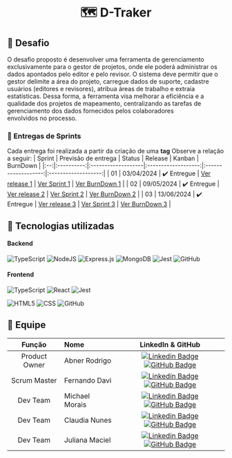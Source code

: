 <h1 align="center">🗺️ D-Traker</h1>

## :memo: Desafio
O desafio proposto é desenvolver uma ferramenta de gerenciamento exclusivamente para o gestor de projetos, onde ele poderá administrar os dados apontados pelo editor e pelo revisor. O sistema deve permitir que o gestor delimite a área do projeto, carregue dados de suporte, cadastre usuários (editores e revisores), atribua áreas de trabalho e extraia estatísticas. Dessa forma, a ferramenta visa melhorar a eficiência e a qualidade dos projetos de mapeamento, centralizando as tarefas de gerenciamento dos dados fornecidos pelos colaboradores envolvidos no processo.



### 🏁 Entregas de Sprints

Cada entrega foi realizada a partir da criação de uma **tag** Observe a relação a seguir:
| Sprint | Previsão de entrega | Status | Release | Kanban | BurnDown |
|:--:|:----------:|:-------------------|:-------------------:|:-------------------:|:-------------------:|
| 01 | 03/04/2024 | ✔️ Entregue | [Ver release 1](https://github.com/DevsDomain/D-Traker/releases/tag/1.0) | [Ver Sprint 1](https://github.com/orgs/DevsDomain/projects/11) | [Ver BurnDown 1](https://github.com/DevsDomain/D-Traker/raw/main/Documentos/Burndown.Sprint1.jpg) |
| 02 | 09/05/2024 | ✔️ Entregue | [Ver release 2](https://github.com/DevsDomain/D-Traker/releases/tag/2.0) | [Ver Sprint 2](https://github.com/orgs/DevsDomain/projects/23) | [Ver BurnDown 2](https://github.com/DevsDomain/D-Traker/blob/main/Documentos/Burndown.Sprint2.png) |
| 03 | 13/06/2024 | ✔️ Entregue | [Ver release 3](https://github.com/DevsDomain/D-Traker/releases/tag/3.0) | [Ver Sprint 3](https://github.com/orgs/DevsDomain/projects/25) | [Ver BurnDown 3](https://github.com/DevsDomain/D-Traker/blob/main/Documentos/Sprint3-Bk.png) |





## 🔧 Tecnologias utilizadas

#### Backend
![TypeScript](https://img.shields.io/badge/typescript-%23007ACC.svg?style=for-the-badge&logo=typescript&logoColor=white)
![NodeJS](https://img.shields.io/badge/node.js-6DA55F?style=for-the-badge&logo=node.js&logoColor=white)
![Express.js](https://img.shields.io/badge/express.js-%23404d59.svg?style=for-the-badge&logo=express&logoColor=%2361DAFB)
![MongoDB](https://img.shields.io/badge/MongoDB-4EA94B?style=for-the-badge&logo=mongodb&logoColor=white)
![Jest](https://img.shields.io/badge/Jest-blue?style=for-the-badge&logo=jest&logoColor=white)
![GitHub](https://img.shields.io/badge/GitHub-100000?style=for-the-badge&logo=github&logoColor=white)

#### Frontend
![TypeScript](https://img.shields.io/badge/typescript-%23007ACC.svg?style=for-the-badge&logo=typescript&logoColor=white)
![React](https://img.shields.io/badge/react-%2320232a.svg?style=for-the-badge&logo=react&logoColor=%2361DAFB)
![Jest](https://img.shields.io/badge/Jest-blue?style=for-the-badge&logo=jest&logoColor=white)

![HTML5](https://img.shields.io/badge/html5-%23E34F26.svg?style=for-the-badge&logo=html5&logoColor=white)
![CSS](https://img.shields.io/badge/CSS-239120?&style=for-the-badge&logo=css3&logoColor=white)
![GitHub](https://img.shields.io/badge/GitHub-100000?style=for-the-badge&logo=github&logoColor=white)

<span id="equipe">

## :busts_in_silhouette: Equipe

|    Função     | Nome                           |                                                                                                                                                      LinkedIn & GitHub                                                                                                                                                      |
| :-----------: | :----------------------------- | :-------------------------------------------------------------------------------------------------------------------------------------------------------------------------------------------------------------------------------------------------------------------------------------------------------------------------: |
|   Product Owner    | Abner Rodrigo       |   [![Linkedin Badge](https://img.shields.io/badge/Linkedin-blue?style=flat-square&logo=Linkedin&logoColor=white)](https://www.linkedin.com/in/abnercosta97) [![GitHub Badge](https://img.shields.io/badge/GitHub-111217?style=flat-square&logo=github&logoColor=white)](https://github.com/abnercosta97)   |
Scrum Master    | Fernando Davi     |        [![Linkedin Badge](https://img.shields.io/badge/Linkedin-blue?style=flat-square&logo=Linkedin&logoColor=white)](https://www.linkedin.com/in/fernando-davi-492842276) [![GitHub Badge](https://img.shields.io/badge/GitHub-111217?style=flat-square&logo=github&logoColor=white)](https://github.com/fnddavi)         |
| Dev Team | Michael Morais      |                                               [![Linkedin Badge](https://img.shields.io/badge/Linkedin-blue?style=flat-square&logo=Linkedin&logoColor=white)](https://www.linkedin.com/in/michael-morais22/) [![GitHub Badge](https://img.shields.io/badge/GitHub-111217?style=flat-square&logo=github&logoColor=white)](https://github.com/itsmorais)                                               |
| Dev Team  | Claudia Nunes  |                              [![Linkedin Badge](https://img.shields.io/badge/Linkedin-blue?style=flat-square&logo=Linkedin&logoColor=white)](https://www.linkedin.com/in/claudia-nuness) [![GitHub Badge](https://img.shields.io/badge/GitHub-111217?style=flat-square&logo=github&logoColor=white)](https://github.com/Claudia-Nunes)                               |
|   Dev Team    | Juliana Maciel   |                                               [![Linkedin Badge](https://img.shields.io/badge/Linkedin-blue?style=flat-square&logo=Linkedin&logoColor=white)](https://www.linkedin.com/in/juliana-maciel-manso) [![GitHub Badge](https://img.shields.io/badge/GitHub-111217?style=flat-square&logo=github&logoColor=white)](https://github.com/Jummanso)                                               |
